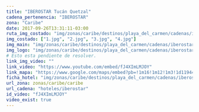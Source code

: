 ```yaml
---
title: "IBEROSTAR Tucán Quetzal"
cadena_pertenencia: "IBEROSTAR"
zona: "Caribe"
date: 2017-09-26T13:31:11-03:00
ruta_img_costado: "img/zonas/caribe/destinos/playa_del_carmen/cadenas/iberostar/iberostar_tucan_quetzal/fotos_hotel/"
img_costado: ["1.jpg", "2.jpg", "3.jpg", "4.jpg"]
img_main: "img/zonas/caribe/destinos/playa_del_carmen/cadenas/iberostar/iberostar_tucan_quetzal/main.jpg"
img_logo: "img/zonas/caribe/destinos/playa_del_carmen/cadenas/iberostar/iberostar_tucan_quetzal/logo.jpg"
# Esto esta pendiente de resolver.
link_img_video: ""
link_video: "https://www.youtube.com/embed/fJ4XImLMJOY"
link_mapa: "https://www.google.com/maps/embed?pb=!1m16!1m12!1m3!1d119445.52074148729!2d-87.09769692996466!3d20.682897904207785!2m3!1f0!2f0!3f0!3m2!1i1024!2i768!4f13.1!2m1!1siberostar+tucan+y+quetzal!5e0!3m2!1ses-419!2scl!4v1506445777524"
ficha_hotel: "img/zonas/caribe/destinos/playa_del_carmen/cadenas/iberostar/iberostar_tucan_quetzal/ficha_hotel/iberostar_tucan_quetzal.pdf"
url_zona: zonas/caribe/caribe
url_cadena: "hoteles/iberostar"
id_video: "fJ4XImLMJOY"
video_exist: true
---
```

